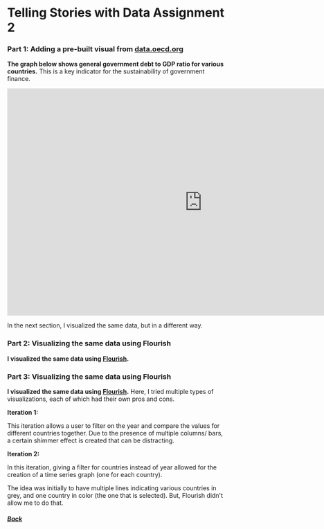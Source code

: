 # Telling Stories with Data Assignment 2

### Part 1: Adding a pre-built visual from [data.oecd.org]( https://data.oecd.org/)

**The graph below shows general government debt to GDP ratio for various countries.** This is a key indicator for the sustainability of government finance. 

<iframe src="https://data.oecd.org/chart/69BF" width="900" height="525" style="border: 0" mozallowfullscreen="true" webkitallowfullscreen="true" allowfullscreen="true"><a href="https://data.oecd.org/chart/69BF" target="_blank">OECD Chart: General government debt, Total, % of GDP, Annual, 2018</a></iframe>

In the next section, I visualized the same data, but in a different way. 

### Part 2: Visualizing the same data using Flourish

**I visualized the same data using [Flourish](flourish.studio).**

<div class="flourish-embed flourish-chart" data-src="visualisation/4276039"><script src="https://public.flourish.studio/resources/embed.js"></script></div>


### Part 3: Visualizing the same data using Flourish

**I visualized the same data using [Flourish](flourish.studio).**
Here, I tried multiple types of visualizations, each of which had their own pros and cons. 

**Iteration 1:** 


<div class="flourish-embed flourish-chart" data-src="visualisation/4280910"><script src="https://public.flourish.studio/resources/embed.js"></script></div>

This iteration allows a user to filter on the year and compare the values for different countries together. Due to the presence of multiple columns/ bars, a certain shimmer effect is created that can be distracting. 

**Iteration 2:**

In this iteration, giving a filter for countries instead of year allowed for the creation of a time series graph (one for each country). 

<div class="flourish-embed flourish-chart" data-src="visualisation/4280878"><script src="https://public.flourish.studio/resources/embed.js"></script></div>

The idea was initially to have multiple lines indicating various countries in grey, and one country in color (the one that is selected). But, Flourish didn't allow me to do that. 

##### [Back](TSWD.md)
